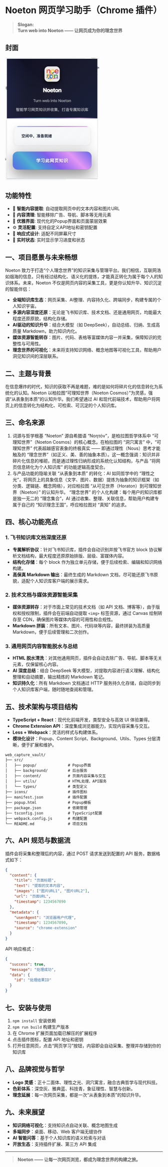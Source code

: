 
# Noeton 网页学习助手（Chrome 插件）

> **Slogan:**  
> **Turn web into Noeton —— 让网页成为你的理念世界**

## 封面

<img src="cover.png" alt="网页学习助手封面" width="300"/>

## 功能特性

- 🎯 **智能内容提取**: 自动提取网页中的文本内容和图片URL
- 🧹 **内容清理**: 智能移除广告、导航、脚本等无用元素
- 🎨 **优雅界面**: 现代化的Popup界面和页面蒙层效果
- ⚙️ **灵活配置**: 支持自定义API地址和密钥配置
- 📱 **响应式设计**: 适配不同屏幕尺寸
- 🔄 **实时状态**: 实时显示学习进度和状态

## 一、项目愿景与未来畅想

Noeton 致力于打造“个人理念世界”的知识采集与管理平台。我们相信，互联网浩如烟海的信息，只有经过结构化、语义化的提炼，才能真正转化为属于每个人的知识体系。未来，Noeton 不仅是网页内容的采集工具，更是你认知升华、知识沉淀的智能伴侣：

- **全端知识库生态**：网页采集、AI整理、内容持久化、跨端同步，构建专属的个人知识宇宙。
- **多源内容深度还原**：无论是飞书知识库、技术文档、还是通用网页，均能最大程度还原原貌，结构化存储。
- **AI驱动的知识升华**：结合大模型（如 DeepSeek），自动总结、归纳、生成高质量 Markdown，助力知识内化。
- **媒体资源智能转存**：图片、代码、表格等富媒体内容一并采集，保障知识的完整性与可用性。
- **理念世界的可视化**：未来将支持知识网络、概念地图等可视化工具，帮助用户洞见知识间的深层联系。

## 二、主题与背景

在信息爆炸的时代，知识的获取不再是难题，难的是如何将碎片化的信息转化为系统化的认知。Noeton 以柏拉图“可理知世界（Noeton Cosmos）”为灵感，强调“从表象到本质”的认知升华。我们希望通过 AI 和现代前端技术，帮助用户将网页上的信息转化为结构化、可检索、可沉淀的个人知识库。

## 三、命名来源

1. 词源与哲学根基
“Noeton” 源自希腊语 “Νοητόν”，是柏拉图哲学体系中 “可理知世界”（Noeton Cosmos）的核心概念。在柏拉图的 “洞穴寓言” 中，“可理知世界” 代表超越感官表象的终极真实 —— 即通过理性（Nous）思考才能触及的 “理念世界”（如正义、美、善的抽象本质）。这一概念强调：知识并非碎片化信息的堆砌，而是通过理性归纳形成的系统化认知结构，与产品 “将网页信息转化为个人知识库” 的功能逻辑高度契合。
2. 与产品功能的隐喻关联
“从表象到本质” 的转化：AI 如同哲学中的 “理性之光”，将网页上的具象信息（文字、图片、数据）提炼为抽象的知识框架（如分类、逻辑链、概念网络），对应柏拉图 “从可见世界（Horaton）到可理知世界（Noeton）” 的认知升华。
“理念世界” 的个人化构建：每个用户的知识库都是独一无二的 “理念集合”，AI 通过收集、整理、关联信息，帮助用户构建专属于自己的 “知识理念王国”，呼应柏拉图对 “真知” 的追求。

## 四、核心功能亮点

### 1. 飞书知识库文档深度还原

- **专属解析协议**：针对飞书知识库，插件会自动识别并按飞书官方 block 协议解析文档结构，最大程度还原原始排版、层级、富媒体内容。
- **结构化存储**：每个 block 作为独立单元存储，便于后续检索、编辑和知识网络构建。
- **高保真 Markdown 输出**：最终生成的 Markdown 文档，尽可能还原飞书原貌，适配个人知识库客户端的展示需求。

### 2. 技术文档与媒体资源智能采集

- **媒体资源转存**：对于市面上常见的技术文档（如 API 文档、博客等），由于版权和授权限制，插件会在前端自动提取 `<img>` 标签资源，通过 Canvas 绘制转存至 CDN，确保图片等媒体内容的可用性和合规性。
- **Markdown 拼装**：所有文本、图片、代码块等内容，最终拼装为高质量 Markdown，便于后续管理和二次创作。

### 3. 通用网页内容智能脱水与总结

- **HTML 脱水清洗**：对其他通用网页，插件会自动去除广告、导航、脚本等无关元素，仅保留核心内容。
- **AI 深度总结**：结合 DeepSeek 等大模型，对提取内容进行语义理解、结构化整理和自动摘要，输出精炼的 Markdown 笔记。
- **知识持久化**：所有 Markdown 文档通过 HTTP 服务持久化存储，自动同步到个人知识库客户端，随时随地查阅和管理。

## 五、技术架构与项目结构

- **TypeScript + React**：现代化前端开发，类型安全与高效 UI 体验兼得。
- **Chrome Extension API**：深度集成浏览器能力，实现内容采集与交互。
- **Less + Webpack**：灵活的样式与构建体系。
- **模块化设计**：Popup、Content Script、Background、Utils、Types 分层清晰，便于扩展和维护。

```
web_capture_vault/
├── src/
│   ├── popup/              # Popup界面
│   ├── background/         # 后台服务
│   ├── content/            # 页面内容采集与交互
│   ├── utils/              # HTML处理、API服务
│   └── types/              # 类型定义
├── icons/                  # 插件图标
├── manifest.json           # 插件配置
├── popup.html              # Popup模板
├── package.json            # 依赖管理
├── tsconfig.json           # TypeScript配置
├── webpack.config.js       # 构建配置
└── README.md               # 项目文档
```

## 六、API 规范与数据流

插件会将采集和整理后的内容，通过 POST 请求发送到配置的 API 服务，数据格式如下：

```json
{
  "content": {
    "title": "页面标题",
    "text": "提取的文本内容",
    "images": ["图片URL1", "图片URL2"],
    "url": "页面URL",
    "timestamp": 1234567890
  },
  "metadata": {
    "userAgent": "浏览器用户代理",
    "timestamp": 1234567890,
    "source": "chrome-extension"
  }
}
```

API 响应格式：

```json
{
  "success": true,
  "message": "处理成功",
  "data": {
    "id": "处理结果ID"
  }
}
```

## 七、安装与使用

1. `npm install` 安装依赖
2. `npm run build` 构建生产版本
3. 在 Chrome 扩展页面加载已解压的扩展程序
4. 点击插件图标，配置 API 地址和密钥
5. 打开任意网页，点击“网页学习”按钮，内容即会自动采集、整理并存储到你的知识库

## 八、品牌视觉与哲学

- **Logo 灵感**：正十二面体、理性之光、洞穴寓言，融合古典哲学与现代科技。
- **色彩体系**：深空灰、雅典蓝、科技青，象征理性、智慧与创新。
- **理念延展**：每一次网页采集，都是一次“从表象到本质”的知识升华。

## 九、未来展望

- **知识网络可视化**：支持知识点自动关联、概念地图生成
- **多端同步**：桌面、移动、Web 客户端无缝协作
- **AI 智能问答**：基于个人知识库的语义检索与对话
- **开放生态**：支持插件扩展、第三方 API 集成

---

> **Noeton —— 让每一次网页浏览，都成为理念世界的构建之旅。**
